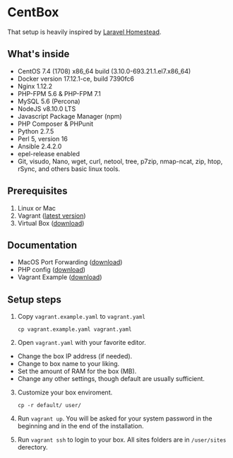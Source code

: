 # CentBox

That setup is heavily inspired by [Laravel Homestead](https://laravel.com/docs/5.4/homestead).

## What's inside ##

* CentOS 7.4 (1708) x86_64 build (3.10.0-693.21.1.el7.x86_64)
* Docker version 17.12.1-ce, build 7390fc6
* Nginx 1.12.2
* PHP-FPM 5.6 & PHP-FPM 7.1
* MySQL 5.6 (Percona)
* NodeJS v8.10.0 LTS
* Javascript Package Manager (npm)
* PHP Composer & PHPunit
* Python 2.7.5
* Perl 5, version 16
* Ansible 2.4.2.0
* epel-release enabled
* Git, visudo, Nano, wget, curl, netool, tree, p7zip, nmap-ncat, zip, htop, rSync, and others basic linux tools. 

## Prerequisites ##

1. Linux or Mac
2. Vagrant ([latest version](https://www.vagrantup.com/downloads.html))
4. Virtual Box ([download](https://www.virtualbox.org/wiki/Downloads))
 
## Documentation ##

* MacOS Port Forwarding  ([download](https://github.com/danydavila/CentBox/tree/master/docs/MacOS-PortForwarding.md))
* PHP config  ([download](https://github.com/danydavila/CentBox/tree/master/docs/CentBox-PHP.md))
* Vagrant Example ([download](https://github.com/danydavila/CentBox/tree/master/docs/Vagrant-CentBox.md))
    
## Setup steps ##

1. Copy `vagrant.example.yaml` to `vagrant.yaml`

    `cp vagrant.example.yaml vagrant.yaml`

2. Open `vagrant.yaml` with your favorite editor.

  * Change the box IP address (if needed).
  * Change to box name to your liking.
  * Set the amount of RAM for the box (MB).
  * Change any other settings, though default are usually sufficient.

3. Customize your box enviroment.

    `cp -r default/ user/`

4. Run `vagrant up`. You will be asked for your system password in the beginning and in the end of the installation.

5. Run `vagrant ssh` to login to your box. All sites folders are in `/user/sites` derectory.
